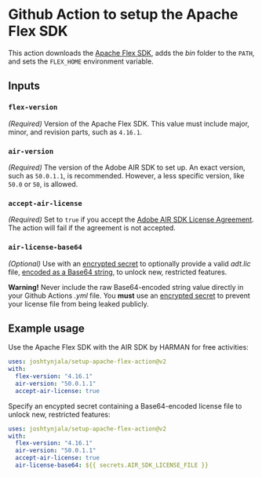 # Github Action to setup the Apache Flex SDK

This action downloads the [Apache Flex SDK](https://flex.apache.org/), adds the _bin_ folder to the `PATH`, and sets the `FLEX_HOME` environment variable.

## Inputs

### `flex-version`

_(Required)_ Version of the Apache Flex SDK. This value must include major, minor, and revision parts, such as `4.16.1`.

### `air-version`

_(Required)_ The version of the Adobe AIR SDK to set up. An exact version, such as `50.0.1.1`, is recommended. However, a less specific version, like `50.0` or `50`, is allowed.

### `accept-air-license`

_(Required)_ Set to `true` if you accept the [Adobe AIR SDK License Agreement](https://airsdk.harman.com/assets/pdfs/HARMAN%20AIR%20SDK%20License%20Agreement.pdf). The action will fail if the agreement is not accepted.

### `air-license-base64`

_(Optional)_ Use with an [encrypted secret](https://docs.github.com/en/actions/security-guides/encrypted-secrets) to optionally provide a valid _adt.lic_ file, [encoded as a Base64 string](https://docs.github.com/en/actions/security-guides/encrypted-secrets#storing-base64-binary-blobs-as-secrets), to unlock new, restricted features.

**Warning!** Never include the raw Base64-encoded string value directly in your Github Actions _.yml_ file. You **must** use an [encrypted secret](https://docs.github.com/en/actions/security-guides/encrypted-secrets) to prevent your license file from being leaked publicly.

## Example usage

Use the Apache Flex SDK with the AIR SDK by HARMAN for free activities:

```yml
uses: joshtynjala/setup-apache-flex-action@v2
with:
  flex-version: "4.16.1"
  air-version: "50.0.1.1"
  accept-air-license: true
```

Specify an encypted secret containing a Base64-encoded license file to unlock new, restricted features:

```yml
uses: joshtynjala/setup-apache-flex-action@v2
with:
  flex-version: "4.16.1"
  air-version: "50.0.1.1"
  accept-air-license: true
  air-license-base64: ${{ secrets.AIR_SDK_LICENSE_FILE }}
```




